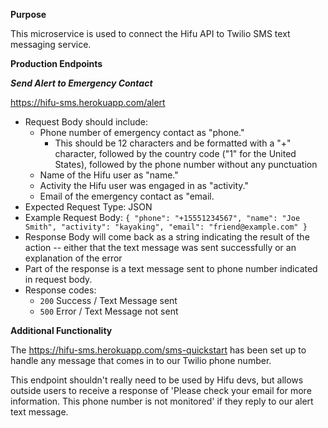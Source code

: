 **Purpose**

This microservice is used to connect the Hifu API to Twilio SMS text messaging service.

**Production Endpoints**

***Send Alert to Emergency Contact***

https://hifu-sms.herokuapp.com/alert

  - Request Body should include:
    - Phone number of emergency contact as "phone."
      - This should be 12 characters and be formatted with a "+" character, followed by the country code ("1" for the United States), followed by the phone number without any punctuation
    - Name of the Hifu user as "name."
    - Activity the Hifu user was engaged in as "activity."
    - Email of the emergency contact as "email.
  - Expected Request Type: JSON
  - Example Request Body:
    ``{ "phone": "+15551234567", "name": "Joe Smith", "activity": "kayaking", "email": "friend@example.com" }``
  - Response Body will come back as a string indicating the result of the action -- either that the text message was sent successfully or an explanation of the error
  - Part of the response is a text message sent to phone number indicated in request body.  
  - Response codes:
    - ``200`` Success / Text Message sent
    - ``500`` Error / Text Message not sent

**Additional Functionality**

The https://hifu-sms.herokuapp.com/sms-quickstart has been set up to handle any message that comes in to our Twilio phone number.

This endpoint shouldn't really need to be used by Hifu devs, but allows outside users to receive a response of 'Please check your email for more information. This phone number is not monitored' if they reply to our alert text message.
